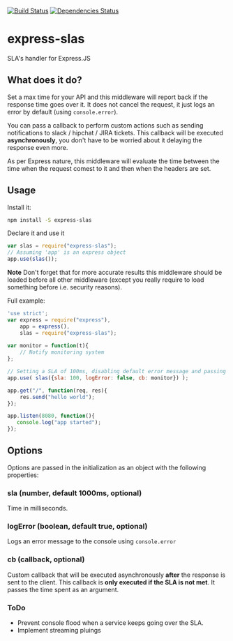 [![Build Status](https://travis-ci.org/elfido/express-slas.svg?branch=master)](https://travis-ci.org/elfido/express-slas)
[![Dependencies Status](https://david-dm.org/elfido/express-slas.svg)](https://david-dm.org/elfido/express-slas.svg)

# express-slas
SLA's handler for Express.JS

## What does it do?
Set a max time for your API and this middleware will report back if the response time goes over it. It does not cancel the request, it just
logs an error by default (using ```console.error```).

You can pass a callback to perform custom actions such as sending notifications to slack / hipchat / JIRA tickets. This callback will be executed
**asynchronously**, you don't have to be worried about it delaying the response even more.

As per Express nature, this middleware will evaluate the time between the time
when the request comest to it and then when the headers are set.

## Usage
Install it:
```sh
npm install -S express-slas
```

Declare it and use it
```javascript
var slas = require("express-slas");
// Assuming 'app' is an express object
app.use(slas());
```
**Note** Don't forget that for more accurate results this middleware should be loaded
before all other middleware (except you really require to load something before i.e. security reasons).


Full example:
```javascript
'use strict';
var express = require("express"),
    app = express(),
    slas = require("express-slas");
    
var monitor = function(t){
    // Notify monitoring system
};

// Setting a SLA of 100ms, disabling default error message and passing a callback
app.use( slas({sla: 100, logError: false, cb: monitor}) );

app.get("/", function(req, res){
    res.send("hello world");
});

app.listen(8080, function(){
   console.log("app started"); 
});
```

## Options

Options are passed in the initialization as an object with the following properties:

### sla (number, default 1000ms, optional)
Time in milliseconds. 

### logError (boolean, default true, optional)
Logs an error message to the console using ```console.error```


### cb (callback, optional)
Custom callback that will be executed asynchronously **after** the response is sent to the client.
This callback is **only executed if the SLA is not met**. It passes the time spent as an argument. 

### ToDo
* Prevent console flood when a service keeps going over the SLA.
* Implement streaming pluings